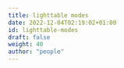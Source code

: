 ```yaml
---
title: lighttable modes
date: 2022-12-04T02:19:02+01:00
id: lighttable-modes
draft: false
weight: 40
author: "people"
---
```

